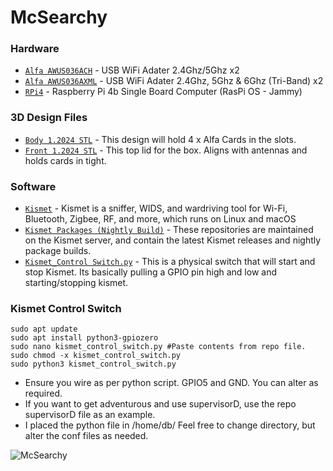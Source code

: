 # McSearchy

### Hardware
- [`Alfa AWUS036ACH`](https://www.alfa.com.tw/) - USB WiFi Adater 2.4Ghz/5Ghz x2
- [`Alfa AWUS036AXML`](https://www.alfa.com.tw/) - USB WiFi Adater 2.4Ghz, 5Ghz & 6Ghz (Tri-Band) x2
- [`RPi4`](https://www.raspberrypi.com/) - Raspberry Pi 4b Single Board Computer (RasPi OS - Jammy)

### 3D Design Files
- [`Body 1.2024 STL`](https://github.com/deeeblack/McSearchy/blob/d8a8ad45816862e5c889b6f45955ff5700517497/Body%201.2024.stl) - This design will hold 4 x Alfa Cards in the slots.
- [`Front 1.2024 STL`](https://github.com/deeeblack/McSearchy/blob/d8a8ad45816862e5c889b6f45955ff5700517497/Front%201.2024.stl) - This top lid for the box. Aligns with antennas and holds cards in tight.

### Software
- [`Kismet`](https://www.kismetwireless.net/) - Kismet is a sniffer, WIDS, and wardriving tool for Wi-Fi, Bluetooth, Zigbee, RF, and more, which runs on Linux and macOS
- [`Kismet Packages (Nightly Build)`](https://www.kismetwireless.net/packages/) - These repositories are maintained on the Kismet server, and contain the latest Kismet releases and nightly package builds.
- [`Kismet_Control Switch.py`](https://github.com/deeeblack/McSearchy/blob/b38a719ff690216369c0e0bfd0405533536866a5/kismet_control_switch.py) - This is a physical switch that will start and stop Kismet. Its basically pulling a GPIO pin high and low and starting/stopping kismet.

### Kismet Control Switch
  ```
  sudo apt update
  sudo apt install python3-gpiozero
  sudo nano kismet_control_switch.py #Paste contents from repo file.
  sudo chmod -x kismet_control_switch.py
  sudo python3 kismet_control_switch.py
  ```
- Ensure you wire as per python script. GPIO5 and GND. You can alter as required.
- If you want to get adventurous and use supervisorD, use the repo supervisorD file as an example.
- I placed the python file in /home/db/ Feel free to change directory, but alter the conf files as needed.


![McSearchy](https://github.com/deeeblack/McSearchy/assets/18100269/81bff66e-1ad5-4d25-af21-203acf6bb14b)
